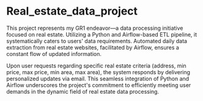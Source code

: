 # Real_estate_data_project
This project represents my GR1 endeavor—a data processing initiative focused on real estate. Utilizing a Python and Airflow-based ETL pipeline, it systematically caters to users' data requirements. Automated daily data extraction from real estate websites, facilitated by Airflow, ensures a constant flow of updated information.

Upon user requests regarding specific real estate criteria (address, min price, max price, min area, max area), the system responds by delivering personalized updates via email. This seamless integration of Python and Airflow underscores the project's commitment to efficiently meeting user demands in the dynamic field of real estate data processing.
